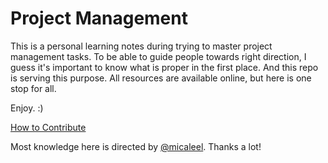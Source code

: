 # Project Management

This is a personal learning notes during trying to master project management tasks. To be able to guide people towards right direction, I guess it's important to know what is proper in the first place. And this repo is serving this purpose. All resources are available online, but here is one stop for all. 

Enjoy. :)

[How to Contribute](./contributing.html)

Most knowledge here is directed by <a href='https://github.com/micaleel'>@micaleel</a>. Thanks a lot!
